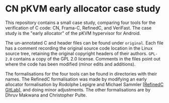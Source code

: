 # CN pKVM early allocator case study

This repository contains a small case study, comparing four tools for
the verification of C code: CN, Frama-C, RefinedC, and VeriFast. The
case study is the "early allocator" of the pKVM hypervisor for
Android.

The un-annotated C and header files can be found under
`original`. Each file has a comment recording the original source code
location in the Linux source tree, retaining the original copyright
headers of their authors. `GPL-2.0` contains a copy of the GPL 2.0
license. Comments in the files point out where the code has been
modified (minor edits and additions).

The formalisations for the four tools can be found in directories with
their names. The RefinedC formalisation was made by modifying an early
allocator formalisation by Rodolphe Lepigre and Michael Sammler
[[RefinedC
GitLab](https://gitlab.mpi-sws.org/iris/refinedc/-/tree/master/linux/pkvm)],
and doing minor adjustments. The other formalisations are by Dhruv Makwana
and Christopher Pulte.
